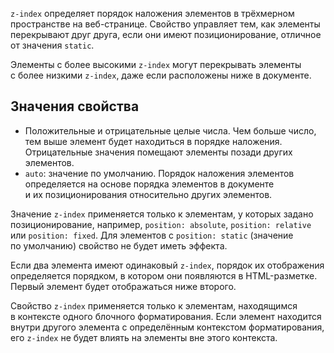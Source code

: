 `z-index` определяет порядок наложения элементов в трёхмерном пространстве на веб-странице. Свойство управляет тем, как элементы перекрывают друг друга, если они имеют позиционирование, отличное от значения `static`.

Элементы с более высокими `z-index` могут перекрывать элементы с более низкими `z-index`, даже если расположены ниже в документе.
## Значения свойства

- Положительные и отрицательные целые числа. Чем больше число, тем выше элемент будет находиться в порядке наложения. Отрицательные значения помещают элементы позади других элементов.
- `auto`: значение по умолчанию. Порядок наложения элементов определяется на основе порядка элементов в документе и их позиционирования относительно других элементов.

Значение `z-index` применяется только к элементам, у которых задано позиционирование, например, `position: absolute`, `position: relative` или `position: fixed`. Для элементов с `position: static` (значение по умолчанию) свойство не будет иметь эффекта.

Если два элемента имеют одинаковый `z-index`, порядок их отображения определяется порядком, в котором они появляются в HTML-разметке. Первый элемент будет отображаться ниже второго.

Свойство `z-index` применяется только к элементам, находящимся в контексте одного блочного форматирования. Если элемент находится внутри другого элемента с определённым контекстом форматирования, его `z-index` не будет влиять на элементы вне этого контекста.